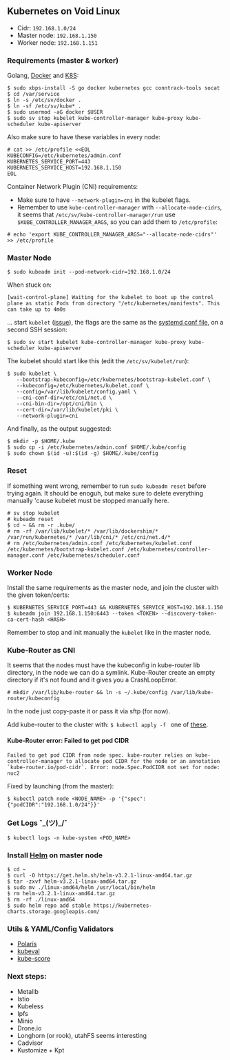 ## Kubernetes on Void Linux

- Cidr: `192.168.1.0/24`
- Master node: `192.168.1.150`
- Worker node: `192.168.1.151`

### Requirements (master & worker)

Golang, [Docker](https://wiki.voidlinux.org/Docker) and [K8S](https://wiki.voidlinux.org/Kubernetes):

```console
$ sudo xbps-install -S go docker kubernetes gcc conntrack-tools socat
$ cd /var/service
$ ln -s /etc/sv/docker .
$ ln -sf /etc/sv/kube* .
$ sudo usermod -aG docker $USER
$ sudo sv stop kubelet kube-controller-manager kube-proxy kube-scheduler kube-apiserver
```

Also make sure to have these variables in every node:
```console
# cat >> /etc/profile <<EOL
KUBECONFIG=/etc/kubernetes/admin.conf
KUBERNETES_SERVICE_PORT=443
KUBERNETES_SERVICE_HOST=192.168.1.150
EOL
```

Container Network Plugin (CNI) requirements:

- Make sure to have `--network-plugin=cni` in the kubelet flags.
- Remember to use `kube-controller-manager` with `--allocate-node-cidrs`, it seems that `/etc/sv/kube-controller-manager/run` use `$KUBE_CONTROLLER_MANAGER_ARGS`, so you can add them to `/etc/profile`:

```console
# echo 'export KUBE_CONTROLLER_MANAGER_ARGS="--allocate-node-cidrs"' >> /etc/profile
```

### Master Node

```console
$ sudo kubeadm init --pod-network-cidr=192.168.1.0/24
```

When stuck on:
```
[wait-control-plane] Waiting for the kubelet to boot up the control plane as static Pods from directory "/etc/kubernetes/manifests". This can take up to 4m0s
```

... start `kubelet` ([issue](https://github.com/kubernetes/kubeadm/issues/1295#issuecomment-603582361)), the flags are the same as the [systemd conf file](https://github.com/kubernetes/release/blob/master/cmd/kubepkg/templates/latest/deb/kubeadm/10-kubeadm.conf), on a second SSH session:

```console
$ sudo sv start kubelet kube-controller-manager kube-proxy kube-scheduler kube-apiserver
```

The kubelet should start like this (edit the `/etc/sv/kubelet/run`):

```console
$ sudo kubelet \
   --bootstrap-kubeconfig=/etc/kubernetes/bootstrap-kubelet.conf \
   --kubeconfig=/etc/kubernetes/kubelet.conf \
   --config=/var/lib/kubelet/config.yaml \
   --cni-conf-dir=/etc/cni/net.d \
   --cni-bin-dir=/opt/cni/bin \
   --cert-dir=/var/lib/kubelet/pki \
   --network-plugin=cni
```

And finally, as the output suggested:

```console
$ mkdir -p $HOME/.kube
$ sudo cp -i /etc/kubernetes/admin.conf $HOME/.kube/config
$ sudo chown $(id -u):$(id -g) $HOME/.kube/config
```

### Reset

If something went wrong, remember to run `sudo kubeadm reset` before trying again. It should be enoguh, but make sure to delete everything manually 'cause kubelet must be stopped manually here.

```console
# sv stop kubelet
# kubeadm reset
$ cd ~ && rm -r .kube/
# rm -rf /var/lib/kubelet/* /var/lib/dockershim/* /var/run/kubernetes/* /var/lib/cni/* /etc/cni/net.d/*
# rm /etc/kubernetes/admin.conf /etc/kubernetes/kubelet.conf /etc/kubernetes/bootstrap-kubelet.conf /etc/kubernetes/controller-manager.conf /etc/kubernetes/scheduler.conf
```

### Worker Node

Install the same requirements as the master node, and join the cluster with the given token/certs:

```console
$ KUBERNETES_SERVICE_PORT=443 && KUBERNETES_SERVICE_HOST=192.168.1.150
$ kubeadm join 192.168.1.150:6443 --token <TOKEN> --discovery-token-ca-cert-hash <HASH>
```

Remember to stop and init manually the `kubelet` like in the master node.

### Kube-Router as CNI

It seems that the nodes must have the kubeconfig in kube-router lib directory, in the node we can do a symlink.
Kube-Router create an empty directory if it's not found and it gives you a CrashLoopError.

```console
# mkdir /var/lib/kube-router && ln -s ~/.kube/config /var/lib/kube-router/kubeconfig
```

In the node just copy-paste it or pass it via sftp (for now).

Add kube-router to the cluster with: `$ kubectl apply -f ` one of [these](https://github.com/cloudnativelabs/kube-router/tree/master/daemonset).

#### Kube-Router error: Failed to get pod CIDR
```
Failed to get pod CIDR from node spec. kube-router relies on kube-controller-manager to allocate pod CIDR for the node or an annotation `kube-router.io/pod-cidr`. Error: node.Spec.PodCIDR not set for node: nuc2
```

Fixed by launching (from the master):

```console
$ kubectl patch node <NODE_NAME> -p '{"spec":{"podCIDR":"192.168.1.0/24"}}'
```

### Get Logs ¯\_(ツ)_/¯

```console
$ kubectl logs -n kube-system <POD_NAME>
```

### Install [Helm](https://helm.sh/docs/intro/install/) on master node

```console
$ cd ~
$ curl -O https://get.helm.sh/helm-v3.2.1-linux-amd64.tar.gz
$ tar -zxvf helm-v3.2.1-linux-amd64.tar.gz
$ sudo mv ./linux-amd64/helm /usr/local/bin/helm
$ rm helm-v3.2.1-linux-amd64.tar.gz
$ rm -rf ./linux-amd64
$ sudo helm repo add stable https://kubernetes-charts.storage.googleapis.com/
```

### Utils & YAML/Config Validators

- [Polaris](https://github.com/FairwindsOps/polaris)
- [kubeval](https://github.com/instrumenta/kubeval)
- [kube-score](https://github.com/zegl/kube-score)

### Next steps:

- Metallb
- Istio
- Kubeless
- Ipfs
- Minio
- Drone.io
- Longhorn (or rook), utahFS seems interesting
- Cadvisor
- Kustomize + Kpt
